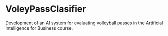 # VoleyPassClasifier
Development of an AI system for evaluating volleyball passes in the Artificial Intelligence for Business course.

